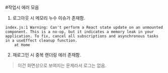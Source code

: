 #작업시 에러 모음

1. 로그아웃 시 메모리 누수 이슈가 존재함.
```
index.js:1 Warning: Can't perform a React state update on an unmounted component. This is a no-op, but it indicates a memory leak in your application. To fix, cancel all subscriptions and asynchronous tasks in a useEffect cleanup function.
    at Home
```

2. 재로그인 시 중복 랜더링 에러 존재함.
> 이건 화면상으로 보여지는 문제라서 로그는 없음.